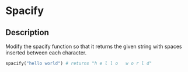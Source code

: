 # Spacify

## Description

Modify the spacify function so that it returns the given string with spaces inserted between each character.

```python
spacify("hello world") # returns "h e l l o   w o r l d"
```
